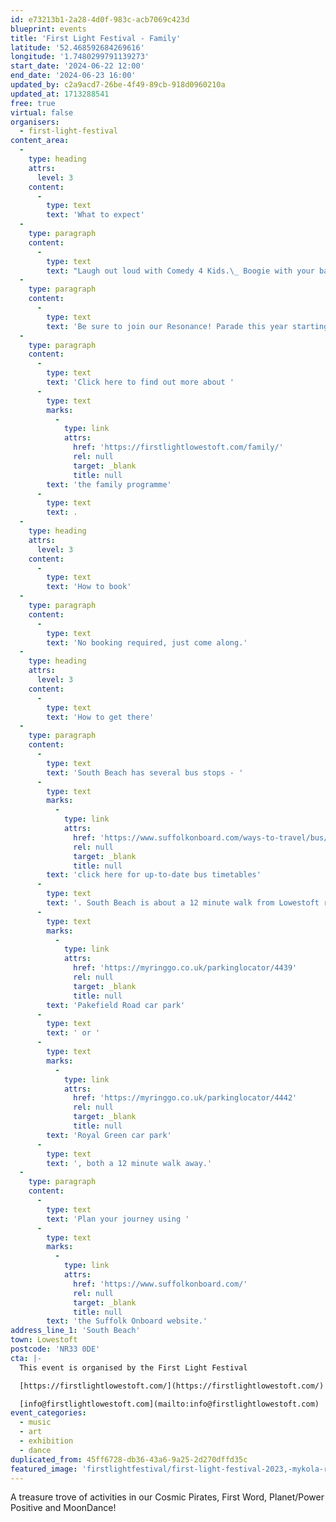 ```yaml
---
id: e73213b1-2a28-4d0f-983c-acb7069c423d
blueprint: events
title: 'First Light Festival - Family'
latitude: '52.468592684269616'
longitude: '1.7480299791139273'
start_date: '2024-06-22 12:00'
end_date: '2024-06-23 16:00'
updated_by: c2a9acd7-26be-4f49-89cb-918d0960210a
updated_at: 1713288541
free: true
virtual: false
organisers:
  - first-light-festival
content_area:
  -
    type: heading
    attrs:
      level: 3
    content:
      -
        type: text
        text: 'What to expect'
  -
    type: paragraph
    content:
      -
        type: text
        text: "Laugh out loud with Comedy 4 Kids.\_ Boogie with your baby, careen around in our Klezmer Keilidh and get your Happy Feet moving in our family dance-along!\_ Get creative in our Making Waves workshops and discover your inner scientist in our Planet and Power Positive zones.\_ Jump, run and get active on the beach with Everyone Active and Access Sports and chill out together to watch the sunrise at Dawn.\_ Whatever you do with your family at First Light Festival – you can do it for free!"
  -
    type: paragraph
    content:
      -
        type: text
        text: 'Be sure to join our Resonance! Parade this year starting at East Point Pavilion at 11.15 on Saturday 22 June and make some NOISE!'
  -
    type: paragraph
    content:
      -
        type: text
        text: 'Click here to find out more about '
      -
        type: text
        marks:
          -
            type: link
            attrs:
              href: 'https://firstlightlowestoft.com/family/'
              rel: null
              target: _blank
              title: null
        text: 'the family programme'
      -
        type: text
        text: .
  -
    type: heading
    attrs:
      level: 3
    content:
      -
        type: text
        text: 'How to book'
  -
    type: paragraph
    content:
      -
        type: text
        text: 'No booking required, just come along.'
  -
    type: heading
    attrs:
      level: 3
    content:
      -
        type: text
        text: 'How to get there'
  -
    type: paragraph
    content:
      -
        type: text
        text: 'South Beach has several bus stops - '
      -
        type: text
        marks:
          -
            type: link
            attrs:
              href: 'https://www.suffolkonboard.com/ways-to-travel/bus/bus-timetables/?s-timetable=lowestoft'
              rel: null
              target: _blank
              title: null
        text: 'click here for up-to-date bus timetables'
      -
        type: text
        text: '. South Beach is about a 12 minute walk from Lowestoft rail station. The nearest car park is '
      -
        type: text
        marks:
          -
            type: link
            attrs:
              href: 'https://myringgo.co.uk/parkinglocator/4439'
              rel: null
              target: _blank
              title: null
        text: 'Pakefield Road car park'
      -
        type: text
        text: ' or '
      -
        type: text
        marks:
          -
            type: link
            attrs:
              href: 'https://myringgo.co.uk/parkinglocator/4442'
              rel: null
              target: _blank
              title: null
        text: 'Royal Green car park'
      -
        type: text
        text: ', both a 12 minute walk away.'
  -
    type: paragraph
    content:
      -
        type: text
        text: 'Plan your journey using '
      -
        type: text
        marks:
          -
            type: link
            attrs:
              href: 'https://www.suffolkonboard.com/'
              rel: null
              target: _blank
              title: null
        text: 'the Suffolk Onboard website.'
address_line_1: 'South Beach'
town: Lowestoft
postcode: 'NR33 0DE'
cta: |-
  This event is organised by the First Light Festival

  [https://firstlightlowestoft.com/](https://firstlightlowestoft.com/)

  [info@firstlightlowestoft.com](mailto:info@firstlightlowestoft.com)
event_categories:
  - music
  - art
  - exhibition
  - dance
duplicated_from: 45ff6728-db36-43a6-9a25-2d270dffd35c
featured_image: 'firstlightfestival/first-light-festival-2023,-mykola-romanovsky_cropped.jpg'
---
```

A treasure trove of activities in our Cosmic Pirates, First Word, Planet/Power Positive and MoonDance!